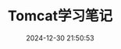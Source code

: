 ---
pageComponent:
  name: Catalogue
  data:
    path: 01.运维/03.Tomcat学习笔记
    description: 尚记时，记之
title: Tomcat学习笔记
date: 2024-12-30 21:50:53
permalink: /tomcat/
sidebar: false
article: false
comment: false
editLink: false
---